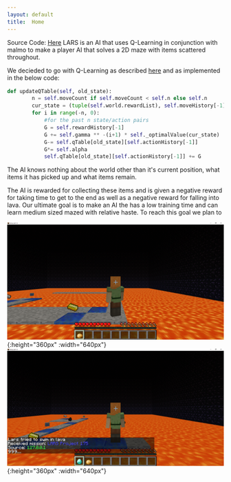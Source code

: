 ```yaml
---
layout: default
title:  Home
---
```


Source Code: [Here](https://github.com/ssaltzen/LARS)
LARS is an AI that uses Q-Learning in conjunction with malmo to make a player AI that solves a 2D maze with items scattered throughout. 

We decieded to go with Q-Learning as described [here](https://en.wikipedia.org/wiki/Q-learning) and as implemented in the below code:
```python
def updateQTable(self, old_state):
        n = self.moveCount if self.moveCount < self.n else self.n
        cur_state = (tuple(self.world.rewardList), self.moveHistory[-1])
        for i in range(-n, 0):
            #for the past n state/action pairs
            G = self.rewardHistory[-1]
            G += self.gamma ** -(i+1) * self._optimalValue(cur_state)
            G-= self.qTable[old_state][self.actionHistory[-1]]
            G*= self.alpha
            self.qTable[old_state][self.actionHistory[-1]] += G
```

The AI knows nothing about the world other than it's current position, what items it has picked up and what items remain.

The AI is rewarded for collecting these items and is given a negative reward for taking time to get to the end as well as a negative reward for falling into lava.
Our ultimate goal is to make an AI the has a low training time and can learn medium sized mazed with relative haste. To reach this goal we plan to

![](Maze1.png){:height="360px" :width="640px"}
![](Maze2.png){:height="360px" :width="640px"}


